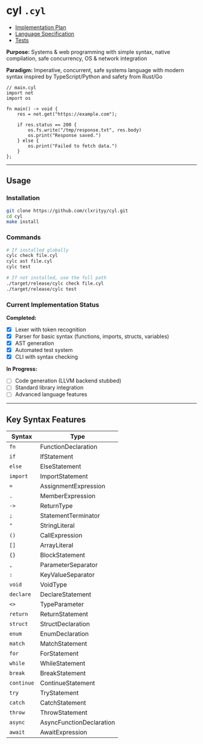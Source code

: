 # cyl `.cyl`

- [Implementation Plan](IMPLEMENTATION_PLAN.md)
- [Language Specification](LANGUAGE_SPEC.md)
- [Tests](tests/README.md)

**Purpose:** Systems & web programming with simple syntax, native compilation, safe concurrency, OS & network integration

**Paradigm:** Imperative, concurrent, safe systems language with modern syntax inspired by TypeScript/Python and safety from Rust/Go

```cyl
// main.cyl
import net
import os

fn main() -> void {
    res = net.get("https://example.com");

    if res.status == 200 {
        os.fs.write("/tmp/response.txt", res.body)
        os.print("Response saved.")
    } else {
        os.print("Failed to fetch data.")
    }
};
```

---

## Usage

### Installation

```bash
git clone https://github.com/clxrityy/cyl.git
cd cyl
make install
```

### Commands

```bash
# If installed globally
cylc check file.cyl
cylc ast file.cyl
cylc test

# If not installed, use the full path
./target/release/cylc check file.cyl
./target/release/cylc test
```

### Current Implementation Status

**Completed:**

- [x] Lexer with token recognition
- [x] Parser for basic syntax (functions, imports, structs, variables)
- [x] AST generation
- [x] Automated test system
- [x] CLI with syntax checking

**In Progress:**

- [ ] Code generation (LLVM backend stubbed)
- [ ] Standard library integration
- [ ] Advanced language features

---

## Key Syntax Features

| Syntax     | Type                     |
| ---------- | ------------------------ |
| `fn`       | FunctionDeclaration      |
| `if`       | IfStatement              |
| `else`     | ElseStatement            |
| `import`   | ImportStatement          |
| `=`        | AssignmentExpression     |
| `.`        | MemberExpression         |
| `->`       | ReturnType               |
| `;`        | StatementTerminator      |
| `"`        | StringLiteral            |
| `()`       | CallExpression           |
| `[]`       | ArrayLiteral             |
| `{}`       | BlockStatement           |
| `,`        | ParameterSeparator       |
| `:`        | KeyValueSeparator        |
| `void`     | VoidType                 |
| `declare`  | DeclareStatement         |
| `<>`       | TypeParameter            |
| `return`   | ReturnStatement          |
| `struct`   | StructDeclaration        |
| `enum`     | EnumDeclaration          |
| `match`    | MatchStatement           |
| `for`      | ForStatement             |
| `while`    | WhileStatement           |
| `break`    | BreakStatement           |
| `continue` | ContinueStatement        |
| `try`      | TryStatement             |
| `catch`    | CatchStatement           |
| `throw`    | ThrowStatement           |
| `async`    | AsyncFunctionDeclaration |
| `await`    | AwaitExpression          |
